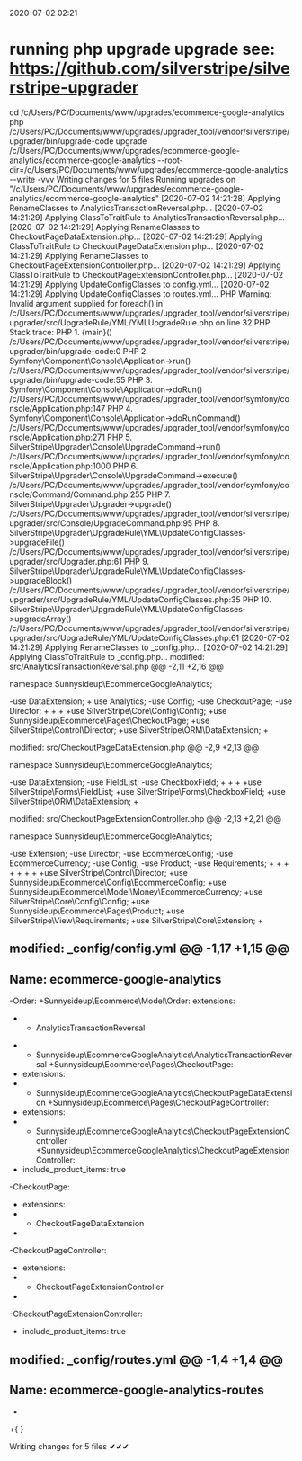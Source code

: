 2020-07-02 02:21

# running php upgrade upgrade see: https://github.com/silverstripe/silverstripe-upgrader
cd /c/Users/PC/Documents/www/upgrades/ecommerce-google-analytics
php /c/Users/PC/Documents/www/upgrades/upgrader_tool/vendor/silverstripe/upgrader/bin/upgrade-code upgrade /c/Users/PC/Documents/www/upgrades/ecommerce-google-analytics/ecommerce-google-analytics  --root-dir=/c/Users/PC/Documents/www/upgrades/ecommerce-google-analytics --write -vvv
Writing changes for 5 files
Running upgrades on "/c/Users/PC/Documents/www/upgrades/ecommerce-google-analytics/ecommerce-google-analytics"
[2020-07-02 14:21:28] Applying RenameClasses to AnalyticsTransactionReversal.php...
[2020-07-02 14:21:29] Applying ClassToTraitRule to AnalyticsTransactionReversal.php...
[2020-07-02 14:21:29] Applying RenameClasses to CheckoutPageDataExtension.php...
[2020-07-02 14:21:29] Applying ClassToTraitRule to CheckoutPageDataExtension.php...
[2020-07-02 14:21:29] Applying RenameClasses to CheckoutPageExtensionController.php...
[2020-07-02 14:21:29] Applying ClassToTraitRule to CheckoutPageExtensionController.php...
[2020-07-02 14:21:29] Applying UpdateConfigClasses to config.yml...
[2020-07-02 14:21:29] Applying UpdateConfigClasses to routes.yml...
PHP Warning:  Invalid argument supplied for foreach() in /c/Users/PC/Documents/www/upgrades/upgrader_tool/vendor/silverstripe/upgrader/src/UpgradeRule/YML/YMLUpgradeRule.php on line 32
PHP Stack trace:
PHP   1. {main}() /c/Users/PC/Documents/www/upgrades/upgrader_tool/vendor/silverstripe/upgrader/bin/upgrade-code:0
PHP   2. Symfony\Component\Console\Application->run() /c/Users/PC/Documents/www/upgrades/upgrader_tool/vendor/silverstripe/upgrader/bin/upgrade-code:55
PHP   3. Symfony\Component\Console\Application->doRun() /c/Users/PC/Documents/www/upgrades/upgrader_tool/vendor/symfony/console/Application.php:147
PHP   4. Symfony\Component\Console\Application->doRunCommand() /c/Users/PC/Documents/www/upgrades/upgrader_tool/vendor/symfony/console/Application.php:271
PHP   5. SilverStripe\Upgrader\Console\UpgradeCommand->run() /c/Users/PC/Documents/www/upgrades/upgrader_tool/vendor/symfony/console/Application.php:1000
PHP   6. SilverStripe\Upgrader\Console\UpgradeCommand->execute() /c/Users/PC/Documents/www/upgrades/upgrader_tool/vendor/symfony/console/Command/Command.php:255
PHP   7. SilverStripe\Upgrader\Upgrader->upgrade() /c/Users/PC/Documents/www/upgrades/upgrader_tool/vendor/silverstripe/upgrader/src/Console/UpgradeCommand.php:95
PHP   8. SilverStripe\Upgrader\UpgradeRule\YML\UpdateConfigClasses->upgradeFile() /c/Users/PC/Documents/www/upgrades/upgrader_tool/vendor/silverstripe/upgrader/src/Upgrader.php:61
PHP   9. SilverStripe\Upgrader\UpgradeRule\YML\UpdateConfigClasses->upgradeBlock() /c/Users/PC/Documents/www/upgrades/upgrader_tool/vendor/silverstripe/upgrader/src/UpgradeRule/YML/UpdateConfigClasses.php:35
PHP  10. SilverStripe\Upgrader\UpgradeRule\YML\UpdateConfigClasses->upgradeArray() /c/Users/PC/Documents/www/upgrades/upgrader_tool/vendor/silverstripe/upgrader/src/UpgradeRule/YML/UpdateConfigClasses.php:61
[2020-07-02 14:21:29] Applying RenameClasses to _config.php...
[2020-07-02 14:21:29] Applying ClassToTraitRule to _config.php...
modified:	src/AnalyticsTransactionReversal.php
@@ -2,11 +2,16 @@

 namespace Sunnysideup\EcommerceGoogleAnalytics;

-use DataExtension;
+
 use Analytics;
-use Config;
-use CheckoutPage;
-use Director;
+
+
+
+use SilverStripe\Core\Config\Config;
+use Sunnysideup\Ecommerce\Pages\CheckoutPage;
+use SilverStripe\Control\Director;
+use SilverStripe\ORM\DataExtension;
+




modified:	src/CheckoutPageDataExtension.php
@@ -2,9 +2,13 @@

 namespace Sunnysideup\EcommerceGoogleAnalytics;

-use DataExtension;
-use FieldList;
-use CheckboxField;
+
+
+
+use SilverStripe\Forms\FieldList;
+use SilverStripe\Forms\CheckboxField;
+use SilverStripe\ORM\DataExtension;
+




modified:	src/CheckoutPageExtensionController.php
@@ -2,13 +2,21 @@

 namespace Sunnysideup\EcommerceGoogleAnalytics;

-use Extension;
-use Director;
-use EcommerceConfig;
-use EcommerceCurrency;
-use Config;
-use Product;
-use Requirements;
+
+
+
+
+
+
+
+use SilverStripe\Control\Director;
+use Sunnysideup\Ecommerce\Config\EcommerceConfig;
+use Sunnysideup\Ecommerce\Model\Money\EcommerceCurrency;
+use SilverStripe\Core\Config\Config;
+use Sunnysideup\Ecommerce\Pages\Product;
+use SilverStripe\View\Requirements;
+use SilverStripe\Core\Extension;
+




modified:	_config/config.yml
@@ -1,17 +1,15 @@
 ---
 Name: ecommerce-google-analytics
 ---
-Order:
+Sunnysideup\Ecommerce\Model\Order:
   extensions:
-    - AnalyticsTransactionReversal
+    - Sunnysideup\EcommerceGoogleAnalytics\AnalyticsTransactionReversal
+Sunnysideup\Ecommerce\Pages\CheckoutPage:
+  extensions:
+    - Sunnysideup\EcommerceGoogleAnalytics\CheckoutPageDataExtension
+Sunnysideup\Ecommerce\Pages\CheckoutPageController:
+  extensions:
+    - Sunnysideup\EcommerceGoogleAnalytics\CheckoutPageExtensionController
+Sunnysideup\EcommerceGoogleAnalytics\CheckoutPageExtensionController:
+  include_product_items: true

-CheckoutPage:
-  extensions:
-    - CheckoutPageDataExtension
-
-CheckoutPageController:
-  extensions:
-    - CheckoutPageExtensionController
-
-CheckoutPageExtensionController:
-  include_product_items: true

modified:	_config/routes.yml
@@ -1,4 +1,4 @@
 ---
 Name: ecommerce-google-analytics-routes
 ---
-
+{  }

Writing changes for 5 files
✔✔✔
